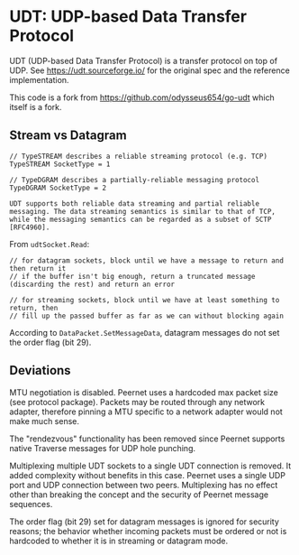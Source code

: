 # UDT: UDP-based Data Transfer Protocol

UDT (UDP-based Data Transfer Protocol) is a transfer protocol on top of UDP. See https://udt.sourceforge.io/ for the original spec and the reference implementation.

This code is a fork from https://github.com/odysseus654/go-udt which itself is a fork.

## Stream vs Datagram

```
// TypeSTREAM describes a reliable streaming protocol (e.g. TCP)
TypeSTREAM SocketType = 1

// TypeDGRAM describes a partially-reliable messaging protocol
TypeDGRAM SocketType = 2

UDT supports both reliable data streaming and partial reliable 
messaging. The data streaming semantics is similar to that of TCP, 
while the messaging semantics can be regarded as a subset of SCTP 
[RFC4960]. 
```

From `udtSocket.Read`:

```
// for datagram sockets, block until we have a message to return and then return it
// if the buffer isn't big enough, return a truncated message (discarding the rest) and return an error

// for streaming sockets, block until we have at least something to return, then
// fill up the passed buffer as far as we can without blocking again
```

According to `DataPacket.SetMessageData`, datagram messages do not set the order flag (bit 29).

## Deviations

MTU negotiation is disabled. Peernet uses a hardcoded max packet size (see protocol package). Packets may be routed through any network adapter, therefore pinning a MTU specific to a network adapter would not make much sense.

The "rendezvous" functionality has been removed since Peernet supports native Traverse messages for UDP hole punching.

Multiplexing multiple UDT sockets to a single UDT connection is removed. It added complexity without benefits in this case. Peernet uses a single UDP port and UDP connection between two peers. Multiplexing has no effect other than breaking the concept and the security of Peernet message sequences.

The order flag (bit 29) set for datagram messages is ignored for security reasons; the behavior whether incoming packets must be ordered or not is hardcoded to whether it is in streaming or datagram mode. 
